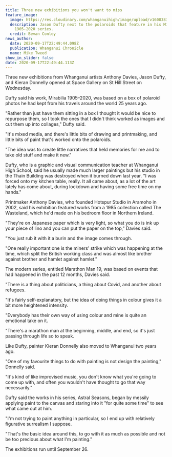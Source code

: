 ```yaml
---
title: Three new exhibitions you won't want to miss
feature_image:
  image: https://res.cloudinary.com/whanganuihigh/image/upload/v1600383033/News/Jason_Dufty_._Cron_18.9.20.jpg
  description: Jason Dufty next to the polaroids that feature in his Mirabilia
    1905-2020 series.
  credit: Bevan Conley
news_author:
  date: 2020-09-17T22:49:44.098Z
  publication: Whanganui Chronicle
  name: Mike Tweed
show_in_slider: false
date: 2020-09-17T22:49:44.113Z
---
```

Three new exhibitions from Whanganui artists Anthony Davies, Jason Dufty, and Kieran Donnelly opened at Space Gallery on St Hill Street on Wednesday.

Dufty said his work, Mirabilia 1905–2020, was based on a box of polaroid photos he had kept from his travels around the world 25 years ago.

"Rather than just have them sitting in a box I thought it would be nice to repurpose them, so I took the ones that I didn't think worked as images and cut them up into collages," Dufty said.

"It's mixed media, and there's little bits of drawing and printmaking, and little bits of paint that's worked onto the polaroids.

"The idea was to create little narratives that held memories for me and to take old stuff and make it new."

Dufty, who is a graphic and visual communication teacher at Whanganui High School, said he usually made much larger paintings but his studio in the Thain Building was destroyed when it burned down last year.
"I was forced onto my kitchen table, really. It all came about, as a lot of the art lately has come about, during lockdown and having some free time on my hands."

Printmaker Anthony Davies, who founded Hotspur Studio in Aramoho in 2002, said his exhibition featured works from a 1985 collection called The Wasteland, which he'd made on his bedroom floor in Northern Ireland.

"They're on Japanese paper which is very light, so what you do is ink up your piece of lino and you can put the paper on the top," Davies said.

"You just rub it with it a burin and the image comes through.

"One really important one is the miners' strike which was happening at the time, which split the British working class and was almost like brother against brother and hamlet against hamlet."

The modern series, entitled Marathon Man 19, was based on events that had happened in the past 12 months, Davies said.

"There is a thing about politicians, a thing about Covid, and another about refugees.

"It's fairly self-explanatory, but the idea of doing things in colour gives it a bit more heightened intensity.

"Everybody has their own way of using colour and mine is quite an emotional take on it.

"There's a marathon man at the beginning, middle, and end, so it's just passing through life so to speak.

Like Dufty, painter Kieran Donnelly also moved to Whanganui two years ago.

"One of my favourite things to do with painting is not design the painting," Donnelly said.

"It's kind of like improvised music, you don't know what you're going to come up with, and often you wouldn't have thought to go that way necessarily."

Dufty said the works in his series, Astral Seasons, began by messily applying paint to the canvas and staring into it "for quite some time" to see what came out at him.

"I'm not trying to paint anything in particular, so I end up with relatively figurative surrealism I suppose.

"That's the basic idea around this, to go with it as much as possible and not be too precious about what I'm painting."

The exhibitions run until September 26.